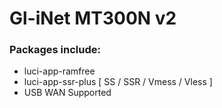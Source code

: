 # Gl-iNet MT300N v2

### Packages include:
- luci-app-ramfree
- luci-app-ssr-plus [ SS / SSR / Vmess / Vless ]
- USB WAN Supported